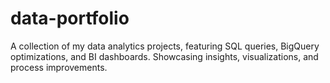 # data-portfolio
A collection of my data analytics projects, featuring SQL queries, BigQuery optimizations, and BI dashboards. Showcasing insights, visualizations, and process improvements.
